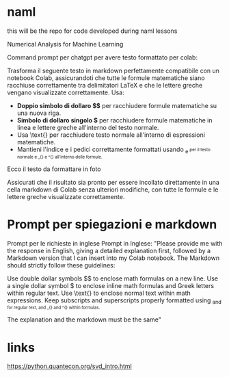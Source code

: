 # naml

this will be the repo for code developed during naml lessons

Numerical Analysis for Machine Learning


Command prompt per chatgpt per avere testo formattato per colab:

Trasforma il seguente testo in markdown perfettamente compatibile con un notebook Colab, assicurandoti che tutte le formule matematiche siano racchiuse correttamente tra delimitatori LaTeX e che le lettere greche vengano visualizzate correttamente. Usa:

- **Doppio simbolo di dollaro $$** per racchiudere formule matematiche su una nuova riga.
- **Simbolo di dollaro singolo $** per racchiudere formule matematiche in linea e lettere greche all'interno del testo normale.
- Usa \text{} per racchiudere testo normale all'interno di espressioni matematiche.
- Mantieni l'indice e i pedici correttamente formattati usando <sub> e <sup> per il testo normale e _{} e ^{} all'interno delle formule.

Ecco il testo da formattare in foto

Assicurati che il risultato sia pronto per essere incollato direttamente in una cella markdown di Colab senza ulteriori modifiche, con tutte le formule e le lettere greche visualizzate correttamente.



# Prompt per spiegazioni e markdown

Prompt per le richieste in inglese
Prompt in Inglese:
"Please provide me with the response in English, giving a detailed explanation first, followed by a Markdown version that I can insert into my Colab notebook. The Markdown should strictly follow these guidelines:

Use double dollar symbols $$ to enclose math formulas on a new line.
Use a single dollar symbol $ to enclose inline math formulas and Greek letters within regular text.
Use \text{} to enclose normal text within math expressions.
Keep subscripts and superscripts properly formatted using <sub> and <sup> for regular text, and _{} and ^{} within formulas.

The explanation and the markdown must be the same"




# links
https://python.quantecon.org/svd_intro.html
